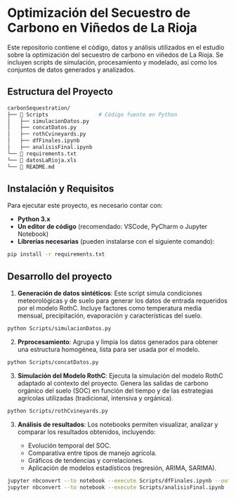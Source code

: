 # Optimización del Secuestro de Carbono en Viñedos de La Rioja

Este repositorio contiene el código, datos y análisis utilizados en el estudio sobre la optimización del secuestro de carbono en viñedos de La Rioja. Se incluyen scripts de simulación, procesamiento y modelado, así como los conjuntos de datos generados y analizados.

## Estructura del Proyecto


```bash
carbonSequestration/
├── 📂 Scripts                # Código fuente en Python
│   ├── simulacionDatos.py    
│   ├── concatDatos.py        
│   ├── rothCvineyards.py     
│   ├── dfFinales.ipynb       
│   ├── analisisFinal.ipynb  
└── 📄 requirements.txt 
└── 📄 datosLaRioja.xls 
└── 📄 README.md              

```

## Instalación y Requisitos

Para ejecutar este proyecto, es necesario contar con:

- **Python 3.x**
- **Un editor de código** (recomendado: VSCode, PyCharm o Jupyter Notebook)
- **Librerías necesarias** (pueden instalarse con el siguiente comando):

```sh
pip install -r requirements.txt
```

## Desarrollo del proyecto 

1. **Generación de datos sintéticos**: Este script simula condiciones meteorológicas y de suelo para generar los datos de entrada requeridos por el modelo RothC. Incluye factores como temperatura media mensual, precipitación, evaporación y características del suelo.
```sh
python Scripts/simulacionDatos.py

```
2. **Prprocesamiento**: Agrupa y limpia los datos generados para obtener una estructura homogénea, lista para ser usada por el modelo.
```sh
python Scripts/concatDatos.py
```
3. **Simulación del Modelo RothC**: Ejecuta la simulación del modelo RothC adaptado al contexto del proyecto. Genera las salidas de carbono orgánico del suelo (SOC) en función del tiempo y de las estrategias agrícolas utilizadas (tradicional, intensiva y orgánica).
```sh
python Scripts/rothCvineyards.py
```
3. **Análisis de resultados**: Los notebooks permiten visualizar, analizar y comparar los resultados obtenidos, incluyendo:

    - Evolución temporal del SOC.
    - Comparativa entre tipos de manejo agrícola.
    - Gráficos de tendencias y correlaciones.
    - Aplicación de modelos estadísticos (regresión, ARIMA, SARIMA).

```sh
jupyter nbconvert --to notebook --execute Scripts/dfFinales.ipynb --output Scripts/dfFinales_output.ipynb
jupyter nbconvert --to notebook --execute Scripts/analisisFinal.ipynb --output Scripts/analisisFinal_output.ipynb
```
